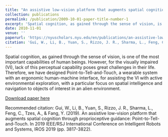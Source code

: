 ```yaml
---
title: "An assistive low-vision platform that augments spatial cognition through proprioceptive guidance: Point-to-Tell-and-Touch"
collection: publications
permalink: /publication/2009-10-01-paper-title-number-1
excerpt: 'Spatial cognition, as gained through the sense of vision, is one of the most important capabilities of human beings. However, for the visually impaired (VI), lack of this perceptual capability poses great challenges in their life. Therefore, we have designed Point-to-Tell-and-Touch, a wearable system with an ergonomic human-machine interface, for assisting the VI with active environmental exploration, with a particular focus on spatial intelligence and navigation to objects of interest in an alien environment.'
date: 2010-11-01
venue: ''
paperurl: 'https://nyuscholars.nyu.edu/en/publications/an-assistive-low-vision-platform-that-augments-spatial-cognition-'
citation: 'Gui, W., Li, B., Yuan, S., Rizzo, J. R., Sharma, L., Feng, C., Tzes, A., & Fang, Y. (2019). An assistive low-vision platform that augments spatial cognition through proprioceptive guidance: Point-to-Tell-and-Touch. In 2019 IEEE/RSJ International Conference on Intelligent Robots and Systems, IROS 2019 (pp. 3817-3822).'
---
```

Spatial cognition, as gained through the sense of vision, is one of the most important capabilities of human beings. However, for the visually impaired (VI), lack of this perceptual capability poses great challenges in their life. Therefore, we have designed Point-to-Tell-and-Touch, a wearable system with an ergonomic human-machine interface, for assisting the VI with active environmental exploration, with a particular focus on spatial intelligence and navigation to objects of interest in an alien environment.

[Download paper here]()

Recommended citation: Gui, W., Li, B., Yuan, S., Rizzo, J. R., Sharma, L., Feng, C., Tzes, A., & Fang, Y. (2019). An assistive low-vision platform that augments spatial cognition through proprioceptive guidance: Point-to-Tell-and-Touch. In 2019 IEEE/RSJ International Conference on Intelligent Robots and Systems, IROS 2019 (pp. 3817-3822).
